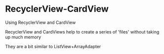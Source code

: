 # RecyclerView-CardView
Using RecyclerView and CardView

RecyclerView and CardViews help to create a series of 'files' without taking up much memory

They are a bit similar to ListView+ArrayAdapter
